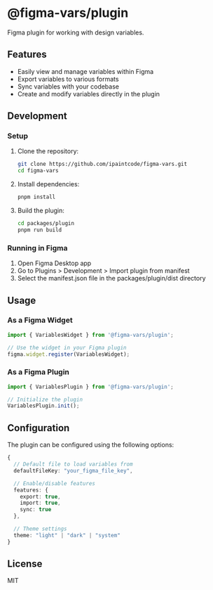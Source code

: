 # @figma-vars/plugin

Figma plugin for working with design variables.

## Features

- Easily view and manage variables within Figma
- Export variables to various formats
- Sync variables with your codebase
- Create and modify variables directly in the plugin

## Development

### Setup

1. Clone the repository:

   ```bash
   git clone https://github.com/ipaintcode/figma-vars.git
   cd figma-vars
   ```

2. Install dependencies:

   ```bash
   pnpm install
   ```

3. Build the plugin:

   ```bash
   cd packages/plugin
   pnpm run build
   ```

### Running in Figma

1. Open Figma Desktop app
2. Go to Plugins > Development > Import plugin from manifest
3. Select the manifest.json file in the packages/plugin/dist directory

## Usage

### As a Figma Widget

```typescript
import { VariablesWidget } from '@figma-vars/plugin';

// Use the widget in your Figma plugin
figma.widget.register(VariablesWidget);
```

### As a Figma Plugin

```typescript
import { VariablesPlugin } from '@figma-vars/plugin';

// Initialize the plugin
VariablesPlugin.init();
```

## Configuration

The plugin can be configured using the following options:

```typescript
{
  // Default file to load variables from
  defaultFileKey: "your_figma_file_key",

  // Enable/disable features
  features: {
    export: true,
    import: true,
    sync: true
  },

  // Theme settings
  theme: "light" | "dark" | "system"
}
```

## License

MIT
